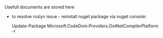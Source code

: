 Usefull documents are stored here

- to resolve roslyn issue - reinstall nuget package via nuget console:

	Update-Package Microsoft.CodeDom.Providers.DotNetCompilerPlatform -r